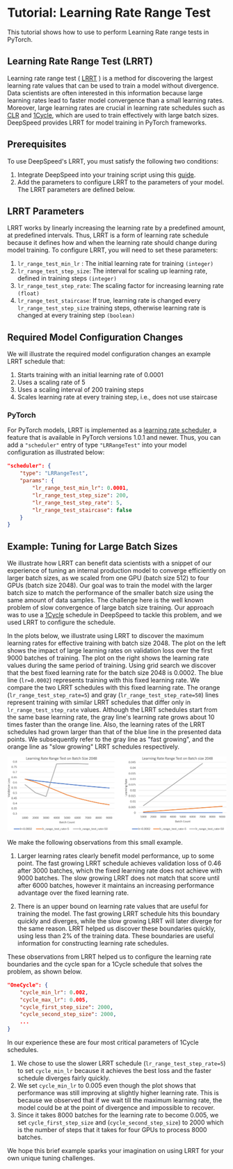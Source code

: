 # Tutorial: Learning Rate Range Test

This tutorial shows how to use to perform Learning Rate range tests in PyTorch.

## Learning Rate Range Test (LRRT)

Learning rate range test ( [LRRT](https://arxiv.org/abs/1803.09820) ) is a
method for discovering the largest learning rate values that can be used to
train a model without divergence. Data scientists are often interested in this
information because  large learning rates lead to faster model convergence than
a small learning rates.  Moreover, large learning rates are crucial in learning
rate schedules such as [CLR](https://arxiv.org/abs/1506.01186)  and
[1Cycle](https://arxiv.org/abs/1803.09820), which are used to train effectively
with large batch sizes. DeepSpeed provides LRRT for model training in PyTorch
frameworks.

## Prerequisites

To use DeepSpeed's LRRT, you must satisfy the following two conditions:

1. Integrate DeepSpeed into your training script using this
[guide](../../README.md#getting-started).
2. Add the parameters to configure LRRT to the parameters of your model. The
LRRT parameters are defined below.

## LRRT Parameters

LRRT works by linearly increasing the learning rate by a predefined amount, at
predefined intervals. Thus, LRRT is a form of learning rate schedule because it
defines how and when the learning rate should change during model training.  To
configure LRRT, you will need to set these parameters:

1. `lr_range_test_min_lr` : The initial learning rate for training `(integer)`
2. `lr_range_test_step_size`: The interval for scaling up learning rate,
defined in training steps `(integer)`
3. `lr_range_test_step_rate`: The scaling factor for increasing learning rate
`(float)`
4. `lr_range_test_staircase`: If true, learning rate is changed every
`lr_range_test_step_size` training steps, otherwise learning rate is changed at
every training step `(boolean)`

## Required Model Configuration Changes

We will illustrate the required model configuration changes an example LRRT
schedule that:

1. Starts training with an initial learning rate of 0.0001
2. Uses a scaling rate of 5
3. Uses a scaling interval of 200 training steps
4. Scales learning rate at every training step, i.e., does not use staircase

### PyTorch

For PyTorch models, LRRT is implemented as a [learning rate
scheduler](https://pytorch.org/docs/stable/_modules/torch/optim/lr_scheduler.html),
a feature that is available in PyTorch versions 1.0.1 and newer. Thus, you can
add a `"scheduler"` entry of type `"LRRangeTest"` into your model configuration
as illustrated below:

```json
"scheduler": {
    "type": "LRRangeTest",
    "params": {
        "lr_range_test_min_lr": 0.0001,
        "lr_range_test_step_size": 200,
        "lr_range_test_step_rate": 5,
        "lr_range_test_staircase": false
    }
}
```


## Example: Tuning for Large Batch Sizes

We illustrate how LRRT can benefit data scientists with a snippet of our
experience of tuning an internal production model to converge efficiently on
larger batch sizes, as we scaled from one GPU (batch size 512) to four GPUs
(batch size 2048). Our goal was to train the model with the larger batch size
to match the performance of the smaller batch size using the same amount of
data samples. The challenge here is the well known problem of slow convergence
of large batch size training. Our approach was to use a
[1Cycle](Cycle.md) schedule in DeepSpeed to tackle
this problem, and we used LRRT to configure the schedule.

In the plots below, we illustrate using LRRT to discover the maximum learning
rates for effective training with batch size 2048. The plot on the left shows
the impact of large learning rates on validation loss over the first 9000
batches of training. The plot on the right shows the learning rate values
during the same period of training.  Using grid search we discover that the
best fixed learning rate for the batch size 2048 is 0.0002. The blue line
(`lr=0.0002`) represents training with this fixed learning rate. We compare the
two LRRT schedules with this fixed learning rate. The orange
(`lr_range_test_step_rate=5`) and gray (`lr_range_test_step_rate=50`) lines
represent training with similar LRRT schedules that differ only in
`lr_range_test_step_rate` values. Although the LRRT schedules start from the
same base learning rate, the gray line's learning rate grows about 10 times
faster than the orange line. Also, the learning rates of the LRRT schedules had
grown larger than that of the blue line in the presented data points. We
subsequently refer to the gray line as "fast growing", and the orange line as
"slow growing" LRRT schedules respectively.

![validation_loss](../figures/loss_and_lr.png)

We make the following observations from this small example.

1. Larger learning rates clearly benefit model performance, up to some point.
The fast growing LRRT schedule achieves validation loss of 0.46 after 3000
batches, which the fixed learning rate does not achieve with 9000 batches. The
slow growing LRRT does not match that score until after 6000 batches, however
it maintains an increasing performance advantage over the fixed learning rate.

2. There is an upper bound on learning rate values that are useful for training
the model. The fast growing LRRT schedule hits this boundary quickly and
diverges, while the slow growing LRRT will later diverge for the same reason.
LRRT helped us discover these boundaries quickly,  using less than 2% of the
training data. These boundaries are useful information for constructing
learning rate schedules.

These observations from LRRT helped us to configure the learning rate
boundaries and the cycle span for a 1Cycle schedule that solves the problem, as
shown below.

```json
"OneCycle": {
    "cycle_min_lr": 0.002,
    "cycle_max_lr": 0.005,
    "cycle_first_step_size": 2000,
    "cycle_second_step_size": 2000,
    ...
}
```

In our experience these are four most critical parameters of 1Cycle schedules.

1. We chose to use the slower LRRT schedule (`lr_range_test_step_rate=5`) to
set `cycle_min_lr` because it achieves the best loss and the faster schedule
diverges fairly quickly.
2. We set `cycle_min_lr` to 0.005 even though the plot shows that performance
was still improving at slightly higher learning rate. This is because we
observed that if we wait till the maximum learning rate, the model could be at
the point of divergence and impossible to recover.
3. Since it takes 8000 batches for the learning rate to become 0.005, we set
`cycle_first_step_size` and (`cycle_second_step_size`) to 2000 which is the
number of steps that it takes for four GPUs to process 8000 batches.

We hope this brief example sparks your imagination on using LRRT for your own
unique tuning challenges.
